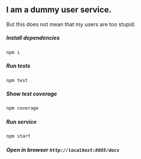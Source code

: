 ## I am a dummy user service.
But this does not mean that my users are too stupid.

##### Install dependencies
```bash
npm i
```
##### Run tests
```bash
npm test
```
##### Show test coverage
```bash
npm coverage
```
##### Run service
````bash
npm start
````

##### Open in browser `http://localhost:8085/docs`